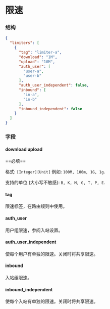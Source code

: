 # 限速

### 结构

```json
{
  "limiters": [
    {
      "tag": "limiter-a",
      "download": "1M",
      "upload": "10M",
      "auth_user": [
        "user-a",
        "user-b"
      ],
      "auth_user_independent": false,
      "inbound": [
        "in-a",
        "in-b"
      ],
      "inbound_independent": false
    }
  ]
}

```

### 字段

#### download upload

==必填==

格式: `[Integer][Unit]` 例如: `100M, 100m, 1G, 1g`.

支持的单位 (大小写不敏感): `B, K, M, G, T, P, E`.

#### tag

限速标签，在路由规则中使用。

#### auth_user

用户组限速，参阅入站设置。

#### auth_user_independent

使每个用户有单独的限速。关闭时将共享限速。

#### inbound

入站组限速。

#### inbound_independent

使每个入站有单独的限速。关闭时将共享限速。
